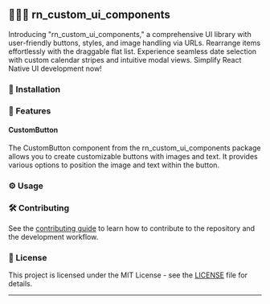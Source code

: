 ## 🧘🏼‍♂️ rn_custom_ui_components

Introducing "rn_custom_ui_components," a comprehensive UI library with user-friendly buttons, styles, and image handling via URLs. Rearrange items effortlessly with the draggable flat list. Experience seamless date selection with custom calendar stripes and intuitive modal views. Simplify React Native UI development now!

### 🚀 Installation

### 🎊 Features

#### CustomButton

The CustomButton component from the rn_custom_ui_components package allows you to create customizable buttons with images and text. It provides various options to position the image and text within the button.


### ⚙️ Usage


### 🛠 Contributing

See the [contributing guide](CONTRIBUTING.md) to learn how to contribute to the repository and the development workflow.

### 📜 License

This project is licensed under the MIT License - see the [LICENSE](LICENSE) file for details.

---

